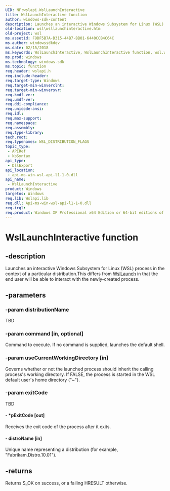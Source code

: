 ```yaml
---
UID: NF:wslapi.WslLaunchInteractive
title: WslLaunchInteractive function
author: windows-sdk-content
description: Launches an interactive Windows Subsystem for Linux (WSL) process in the context of a particular distribution.
old-location: wsl\wsllaunchinteractive.htm
old-project: wsl
ms.assetid: F9DF5B7A-D315-44B7-BB01-6440CCB4C64C
ms.author: windowssdkdev
ms.date: 02/15/2018
ms.keywords: WslLaunchInteractive, WslLaunchInteractive function, wsl.wsllaunchinteractive, wslapi/WslLaunchInteractive
ms.prod: windows
ms.technology: windows-sdk
ms.topic: function
req.header: wslapi.h
req.include-header: 
req.target-type: Windows
req.target-min-winverclnt: 
req.target-min-winversvr: 
req.kmdf-ver: 
req.umdf-ver: 
req.ddi-compliance: 
req.unicode-ansi: 
req.idl: 
req.max-support: 
req.namespace: 
req.assembly: 
req.type-library: 
tech.root: 
req.typenames: WSL_DISTRIBUTION_FLAGS
topic_type:
 - APIRef
 - kbSyntax
api_type:
 - DllExport
api_location:
 - api-ms-win-wsl-api-l1-1-0.dll
api_name:
 - WslLaunchInteractive
product: Windows
targetos: Windows
req.lib: Wslapi.lib
req.dll: Api-ms-win-wsl-api-l1-1-0.dll
req.irql: 
req.product: Windows XP Professional x64 Edition or 64-bit editions of     Windows Server 2003
---
```


# WslLaunchInteractive function


## -description


Launches an interactive Windows Subsystem for Linux (WSL) process in the context of a particular distribution.This differs from <a href="https://msdn.microsoft.com/0C88BCF8-9FFC-4D7C-9A7C-F56F9A4FD7FC">WslLaunch</a> in that the end user will be able to interact with the newly-created process.


## -parameters




### -param distributionName

TBD


### -param command [in, optional]

Command to execute. If no command is supplied, launches the default shell.


### -param useCurrentWorkingDirectory [in]

Governs whether or not the launched process should inherit the calling process's working directory. If FALSE, the process is started in the WSL default user's home directory ("~").


### -param exitCode

TBD




#### - *pExitCode [out]

Receives the exit code of the process after it exits.


#### - distroName [in]

Unique name representing a distribution (for example, "Fabrikam.Distro.10.01").


## -returns



Returns S_OK on success, or a failing HRESULT otherwise.



